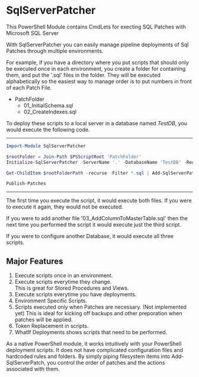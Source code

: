 # SqlServerPatcher

This PowerShell Module contains CmdLets for execting SQL Patches with Microsoft SQL Server

With SqlServerPatcher you can easily manage pipeline deployments of Sql Patches through multiple environments.

For example, if you have a directory where you put scripts that should only be executed once in each environment, you create a folder
for containing them, and put the '.sql' files in the folder.  They will be executed alphabetically so the easiest way to manage 
order is to put numbers in front of each Patch File.

- PatchFolder
  - 01_InitialSchema.sql
  - 02_CreateIndexes.sql

To deploy these scripts to a local server in a database named _TestDB_, you would execute the following code.

----

```powershell
Import-Module SqlServerPatcher

$rootFolder = Join-Path $PSScriptRoot 'PatchFolder'
Initialize-SqlServerPatcher -ServerName '.' -DatabaseName 'TestDB' -RootFolderPath $rootFolderPath

Get-ChildItem $rootFolderPath -recurse -Filter *.sql | Add-SqlServerPatch 

Publish-Patches
```
----

The first time you execute the script, it would execute both files.  If you were to execute it again, they would not be executed.

If you were to add another file '03_AddColumnToMasterTable.sql' then the next time you performed the script it would execute just the 
third script.

If you were to configure another Database, it would execute all three scripts.

## Major Features

1. Execute scripts once in an environment.
2. Execute scripts everytime they change.  
   This is great for Stored Procedures and Views.
3. Execute scripts everytime you have deployments.
3. Environment Specific Scripts.
4. Scripts executed only when Patches are necessary.
   (Not implemented yet)
   This is ideal for kicking off backups and other preporation when patches will be applied.
4. Token Replacement in scripts.
5. WhatIf Deployments shows scripts that need to be performed.

As a native PowerShell module, it works intuitively with your PowerShell deployment scripts.  It does not have complicated configuration files and hardcoded rules and folders.  By simply piping filesystem items into Add-SqlServerPatch, you control the order of patches and the actions associated with them.




